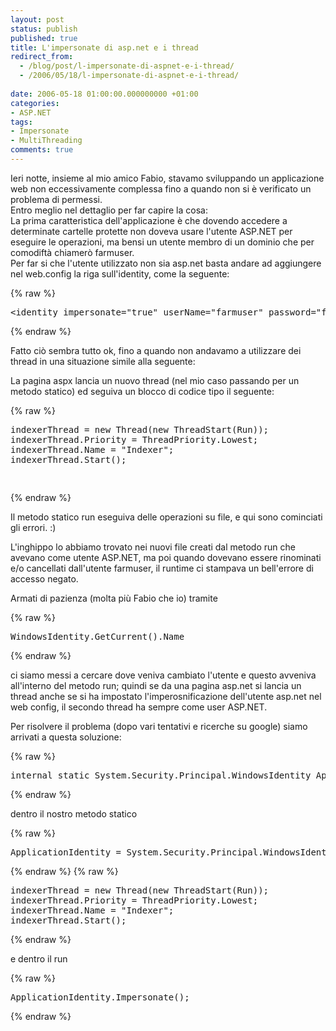 ```yaml
---
layout: post
status: publish
published: true
title: L'impersonate di asp.net e i thread
redirect_from: 
  - /blog/post/l-impersonate-di-aspnet-e-i-thread/
  - /2006/05/18/l-impersonate-di-aspnet-e-i-thread/
  
date: 2006-05-18 01:00:00.000000000 +01:00
categories:
- ASP.NET
tags:
- Impersonate
- MultiThreading
comments: true
---
```

<p><span>Ieri notte, insieme al mio amico Fabio, stavamo sviluppando un applicazione web non eccessivamente complessa fino a quando non si &egrave; verificato un problema di permessi. <br />
Entro meglio nel dettaglio per far capire la cosa:<br />
La prima caratteristica dell'applicazione &egrave; che dovendo accedere a determinate cartelle protette non doveva usare l'utente ASP.NET per eseguire le operazioni, ma bensi un utente membro di un dominio che per comodift&agrave; chiamer&ograve; farmuser.<br />
Per far si che l'utente utilizzato non sia asp.net basta andare ad aggiungere nel web.config la riga sull'identity, come la seguente:</span></p>
{% raw %}<pre title="code" class="brush: xhtml">
&lt;identity impersonate=&quot;true&quot; userName=&quot;farmuser&quot; password=&quot;farmpass&quot; /&gt;</pre>{% endraw %}
<p><span> </span></p>
<p>Fatto ci&ograve; sembra tutto ok, fino a quando non andavamo a utilizzare dei thread in una situazione simile alla seguente:</p>
<p>La pagina aspx lancia un nuovo thread (nel mio caso passando per un metodo statico) ed seguiva un blocco di codice tipo il seguente:</p>
{% raw %}<pre title="code" class="brush: csharp">
indexerThread = new Thread(new ThreadStart(Run)); 
indexerThread.Priority = ThreadPriority.Lowest; 
indexerThread.Name = &quot;Indexer&quot;; 
indexerThread.Start();

</pre>{% endraw %}
<p><span> </span></p>
<p>Il metodo statico run eseguiva delle operazioni su file, e qui sono cominciati gli errori. :)</p>
<p>L'inghippo lo abbiamo trovato nei nuovi file creati dal metodo run che avevano come utente ASP.NET, ma poi quando dovevano essere rinominati e/o cancellati dall'utente farmuser, il runtime ci stampava un bell'errore di accesso negato.</p>
<p>Armati di pazienza (molta pi&ugrave; Fabio che io) tramite</p>
{% raw %}<pre title="code" class="brush: csharp">
WindowsIdentity.GetCurrent().Name&nbsp;</pre>{% endraw %}
<p><span>ci siamo messi a cercare dove veniva cambiato l'utente e questo avveniva all'interno del metodo run; quindi se da una pagina asp.net si lancia un thread&nbsp;anche se si ha impostato l'imperosnificazione dell'utente asp.net nel web config, il secondo thread ha sempre come user ASP.NET. </span></p>
<p>Per risolvere il problema (dopo vari tentativi e ricerche su google) siamo arrivati a questa soluzione:</p>
{% raw %}<pre title="code" class="brush: csharp">
internal static System.Security.Principal.WindowsIdentity ApplicationIdentity;&nbsp;</pre>{% endraw %}
<p>dentro il nostro metodo statico</p>
{% raw %}<pre title="code" class="brush: csharp">
ApplicationIdentity = System.Security.Principal.WindowsIdentity.GetCurrent();</pre>{% endraw %}
{% raw %}<pre title="code" class="brush: csharp">
indexerThread = new Thread(new ThreadStart(Run)); 
indexerThread.Priority = ThreadPriority.Lowest; 
indexerThread.Name = &quot;Indexer&quot;; 
indexerThread.Start();</pre>{% endraw %}
<p>e dentro il run</p>
{% raw %}<pre title="code" class="brush: csharp">
ApplicationIdentity.Impersonate();</pre>{% endraw %}
<p>&nbsp;</p>
<p>&nbsp;</p>
<p>&nbsp;</p>
